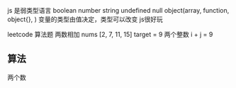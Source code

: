 js 是弱类型语言
boolean number string undefined null 
object(array, function, object{}, )
变量的类型由值决定，类型可以改变 js很好玩


leetcode 算法题
两数相加
nums [2, 7, 11, 15]
target = 9
两个整数 i + j = 9

算法
- 
  两个数

